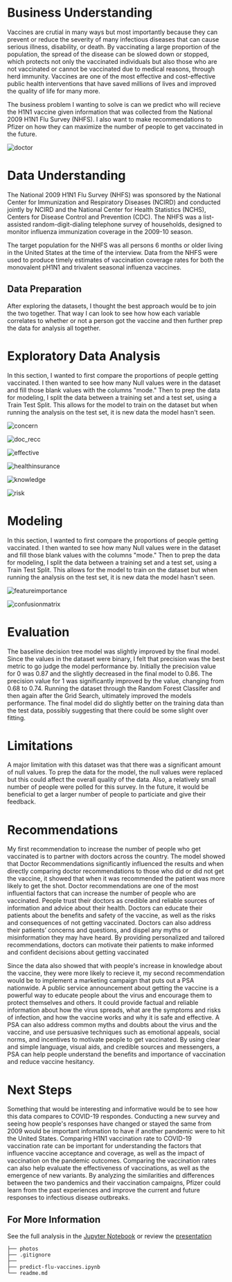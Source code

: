 # Business Understanding

Vaccines are crutial in many ways but most importantly because they can prevent or reduce the severity of many infectious diseases that can cause serious illness, disability, or death. By vaccinating a large proportion of the population, the spread of the disease can be slowed down or stopped, which protects not only the vaccinated individuals but also those who are not vaccinated or cannot be vaccinated due to medical reasons, through herd immunity. Vaccines are one of the most effective and cost-effective public health interventions that have saved millions of lives and improved the quality of life for many more.

The business problem I wanting to solve is can we predict who will recieve the H1N1 vaccine given information that was collected from the National 2009 H1N1 Flu Survey (NHFS). I also want to make recommendations to Pfizer on how they can maximize the number of people to get vaccinated in the future.

![doctor](https://github.com/lpb3393/predict-flu-vaccine/blob/main/photos/doctor.PNG)

# Data Understanding

The National 2009 H1N1 Flu Survey (NHFS) was sponsored by the National Center for Immunization and Respiratory Diseases (NCIRD) and conducted jointly by NCIRD and the National Center for Health Statistics (NCHS), Centers for Disease Control and Prevention (CDC). The NHFS was a list-assisted random-digit-dialing telephone survey of households, designed to monitor influenza immunization coverage in the 2009-10 season.

The target population for the NHFS was all persons 6 months or older living in the United States at the time of the interview. Data from the NHFS were used to produce timely estimates of vaccination coverage rates for both the monovalent pH1N1 and trivalent seasonal influenza vaccines.

## Data Preparation

After exploring the datasets, I thought the best approach would be to join the two together. That way I can look to see how how each variable correlates to whether or not a person got the vaccine and then further prep the data for analysis all together.

# Exploratory Data Analysis

In this section, I wanted to first compare the proportions of people getting vaccinated. I then wanted to see how many Null values were in the dataset and fill those blank values with the columns "mode." Then to prep the data for modeling, I split the data between a training set and a test set, using a Train Test Split. This allows for the model to train on the dataset but when running the analysis on the test set, it is new data the model hasn't seen.

![concern](https://github.com/lpb3393/predict-flu-vaccine/blob/main/photos/concern.PNG)

![doc_recc](https://github.com/lpb3393/predict-flu-vaccine/blob/main/photos/doc_recc.PNG)

![effective](https://github.com/lpb3393/predict-flu-vaccine/blob/main/photos/effective.PNG)

![healthinsurance](https://github.com/lpb3393/predict-flu-vaccine/blob/main/photos/healthinsurance.PNG)

![knowledge](https://github.com/lpb3393/predict-flu-vaccine/blob/main/photos/knowledge.PNG)

![risk](https://github.com/lpb3393/predict-flu-vaccine/blob/main/photos/risk.PNG)



# Modeling

In this section, I wanted to first compare the proportions of people getting vaccinated. I then wanted to see how many Null values were in the dataset and fill those blank values with the columns "mode." Then to prep the data for modeling, I split the data between a training set and a test set, using a Train Test Split. This allows for the model to train on the dataset but when running the analysis on the test set, it is new data the model hasn't seen.


![featureimportance](https://github.com/lpb3393/predict-flu-vaccine/blob/main/photos/featureimportance.PNG)

![confusionmatrix](https://github.com/lpb3393/predict-flu-vaccine/blob/main/photos/confusionmatrix.PNG)


# Evaluation

The baseline decision tree model was slightly improved by the final model. Since the values in the dataset were binary, I felt that precision was the best metric to go judge the model performance by. Initially the precision value for 0 was 0.87 and the slightly decreased in the final model to 0.86. The precision value for 1 was significantly improved by the value, changing from 0.68 to 0.74. Running the dataset through the Random Forest Classifer and then again after the Grid Search, ultimately improved the models performance. The final model did do slightly better on the training data than the test data, possibly suggesting that there could be some slight over fitting.


# Limitations

A major limitation with this dataset was that there was a significant amount of null values. To prep the data for the model, the null values were replaced but this could affect the overall quality of the data. Also, a relatively small number of people were polled for this survey. In the future, it would be beneficial to get a larger number of people to particiate and give their feedback.


# Recommendations

My first recommendation to increase the number of people who get vaccinated is to partner with doctors across the country. The model showed that Doctor Recommendations significantly influenced the results and when directly comparing doctor recommendations to those who did or did not get the vaccine, it showed that when it was recommended the patient was more likely to get the shot. Doctor recommendations are one of the most influential factors that can increase the number of people who are vaccinated. People trust their doctors as credible and reliable sources of information and advice about their health. Doctors can educate their patients about the benefits and safety of the vaccine, as well as the risks and consequences of not getting vaccinated. Doctors can also address their patients’ concerns and questions, and dispel any myths or misinformation they may have heard. By providing personalized and tailored recommendations, doctors can motivate their patients to make informed and confident decisions about getting vaccinated

Since the data also showed that with people's increase in knowledge about the vaccine, they were more likely to recieve it, my second recommendation would be to implement a marketing campaign that puts out a PSA nationwide. A public service announcement about getting the vaccine is a powerful way to educate people about the virus and encourage them to protect themselves and others. It could provide factual and reliable information about how the virus spreads, what are the symptoms and risks of infection, and how the vaccine works and why it is safe and effective. A PSA can also address common myths and doubts about the virus and the vaccine, and use persuasive techniques such as emotional appeals, social norms, and incentives to motivate people to get vaccinated. By using clear and simple language, visual aids, and credible sources and messengers, a PSA can help people understand the benefits and importance of vaccination and reduce vaccine hesitancy.


# Next Steps

Something that would be interesting and informative would be to see how this data compares to COVID-19 respondes. Conducting a new survey and seeing how people's responses have changed or stayed the same from 2009 would be important infomation to have if another pandemic were to hit the United States. Comparing H1N1 vaccination rate to COVID-19 vaccination rate can be important for understanding the factors that influence vaccine acceptance and coverage, as well as the impact of vaccination on the pandemic outcomes. Comparing the vaccination rates can also help evaluate the effectiveness of vaccinations, as well as the emergence of new variants. By analyzing the similarities and differences between the two pandemics and their vaccination campaigns, Pfizer could learn from the past experiences and improve the current and future responses to infectious disease outbreaks.

## For More Information
See the full analysis in the [Jupyter Notebook](https://github.com/lpb3393/predict-flu-vaccine/blob/main/predict-flu-vaccines.ipynb) or review the [presentation](https://github.com/lpb3393/Home_Renovations/blob/main/Home%20Renovations%20Presentation.pdf)

```
├── photos
├── .gitignore
├── 
├── predict-flu-vaccines.ipynb
└── readme.md
```